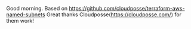 Good morning.
Based on https://github.com/cloudposse/terraform-aws-named-subnets
Great thanks Cloudposse(https://cloudposse.com/) for them work!
